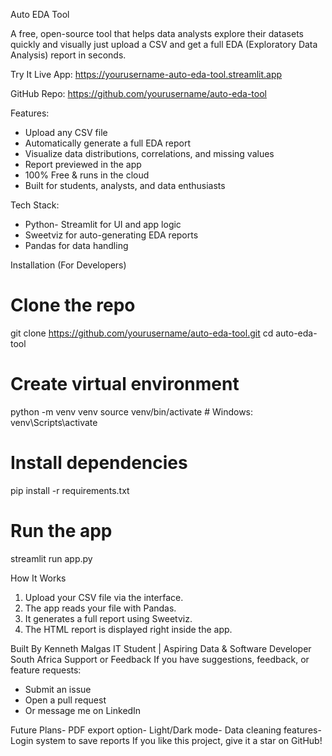 Auto EDA Tool


 A free, open-source tool that helps data analysts explore their datasets quickly and visually  just
 upload a CSV and get a full EDA (Exploratory Data Analysis) report in seconds.
 
 Try It Live
 App: https://yourusername-auto-eda-tool.streamlit.app
 
 GitHub Repo: https://github.com/yourusername/auto-eda-tool

 
 Features:
- Upload any CSV file
- Automatically generate a full EDA report
-  Visualize data distributions, correlations, and missing values
- Report previewed in the app
- 100% Free & runs in the cloud
- Built for students, analysts, and data enthusiasts


 Tech Stack:
- Python- Streamlit  for UI and app logic
- Sweetviz  for auto-generating EDA reports
- Pandas  for data handling


 Installation (For Developers)
 # Clone the repo
 git clone https://github.com/yourusername/auto-eda-tool.git
cd auto-eda-tool

 # Create virtual environment
 python -m venv venv
 source venv/bin/activate   # Windows: venv\Scripts\activate
 
 # Install dependencies
 pip install -r requirements.txt
 
 # Run the app
 streamlit run app.py

 
 How It Works
 1. Upload your CSV file via the interface.
 2. The app reads your file with Pandas.
 3. It generates a full report using Sweetviz.
 4. The HTML report is displayed right inside the app.


 Built By
 Kenneth Malgas
 IT Student | Aspiring Data & Software Developer
 South Africa
 Support or Feedback
 If you have suggestions, feedback, or feature requests:
- Submit an issue
- Open a pull request
- Or message me on LinkedIn

  
 Future Plans- PDF export option- Light/Dark mode- Data cleaning features- Login system to save reports
 If you like this project, give it a star on GitHub!
